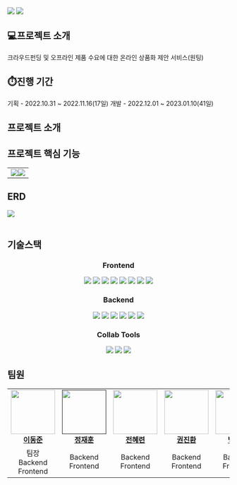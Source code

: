 <img src="https://github.com/papicc45/papicc45/assets/118866032/18d94fe3-5506-446c-bda7-c8cece2b475e">
<img src="https://github.com/papicc45/papicc45/assets/118866032/9a721e40-45dc-412c-a472-fb34439f6eca">

## 💻프로젝트 소개
크라우드펀딩 및 오프라인 제품 수요에 대한 온라인 상품화 제안 서비스(원팅)

## ⏱️진행 기간
기획 - 2022.10.31 ~ 2022.11.16(17일) 
개발 - 2022.12.01 ~ 2023.01.10(41일)

## 프로젝트 소개
<p></p>

## 프로젝트 핵심 기능
<table>
  <tbody>
    <tr>
      <td style="display : flex;">
        <img src="https://github.com/kdt-8-4/Weatherfit_Backend/assets/118866032/08ac81bc-b785-4d06-ae15-4571ee9bd3e6">
        <img src="https://github.com/kdt-8-4/Weatherfit_Backend/assets/118866032/18f7d059-256e-468c-9971-9a6931c9c005">
      </td>
    </tr>
  </tbody>
</table>



## ERD
<img src="https://github.com/papicc45/papicc45/assets/118866032/47aa076e-f45a-4338-ac4b-5d9483466f9b">
<br/><br/>


## 기술스택
<div align=center> 
  <h3><b>Frontend</b></h3>
  <img src="https://img.shields.io/badge/HTML5-E34F26?style=flat&logo=html5&logoColor=white">
  <img src="https://img.shields.io/badge/CSS3-1572B6?style=flat&logo=css3&logoColor=white">
  <img src="https://img.shields.io/badge/Javascript-F7DF1E?style=flat&logo=javascript&logoColor=white">
  <img src="https://img.shields.io/badge/jQuery-0769AD?style=flat&logo=jquery&logoColor=white">
  <img src="https://img.shields.io/badge/Ajax-000000?style=flat&logo=ajax&logoColor=white">
  <img src="https://img.shields.io/badge/Kakao Map API-FFCD00?style=flat&logo=kakao&logoColor=white">
  <img src="https://img.shields.io/badge/CoolSMS API-40AEF0?style=flat&logo=&logoColor=white">
  <img src="https://img.shields.io/badge/Naver Mail API-03C75A?style=flat&logo=naver&logoColor=white">

  <br/>
  
  <h3><b>Backend</b></h3>
  <img src="https://img.shields.io/badge/Java-007396?style=flat&logo=java&logoColor=white">
  <img src="https://img.shields.io/badge/Mybatis-000000?style=flat&logo=mybatis&logoColor=white">
  <img src="https://img.shields.io/badge/Spring Framework-6DB33F?style=flat&logo=spring&logoColor=white">
  <img src="https://img.shields.io/badge/Oracle-F80000?&logo=oracle&logoColor=white">
  <img src="https://img.shields.io/badge/Apache Tomcat-F8DC75?&logo=apachetomcat&logoColor=white">
  <img src="https://img.shields.io/badge/Import API-D9411E?&logo=&logoColor=white">
  <br/>

  <h3>Collab Tools</h3>
  <img src="https://img.shields.io/badge/GitHub-181717?&logo=github&logoColor=white">
  <img src="https://img.shields.io/badge/Figma-F24E1E?&logo=Figma&logoColor=white">
  <img src="https://img.shields.io/badge/SourceTree-0052CC?&logo=sourcetree&logoColor=white">
  
</div>

## 팀원
<table align="center">
  <tbody>
    <tr>
      <td align="center"><a href="https://github.com/papicc45"><img src="https://github.com/papicc45.png" width="100px;" alt=""/><br /><b>이동준</b></a><br /></td>
      <td align="center"><a href=""><img src="" width="100px;" alt=""/><br /><b>정재훈</b></a><br /></td>
      <td align="center"><a href="https://github.com/nutbrown"><img src="https://github.com/nutbrown.png" width="100px;" alt=""/><br /><b>전혜련</b></a><br /></td>
      <td align="center"><a href="https://github.com/jinhwan113331"><img src="https://github.com/jinhwan113331.png" width="100px;" alt=""/><br /><b>권진환</b></a><br /></td>
      <td align="center"><a href="https://github.com/LoopyBAEK"><img src="https://github.com/LoopyBAEK.png" width="100px;" alt=""/><br /><b>백장미</b></a><br /></td>
    </tr>
    <tr>
      <td align="center">팀장<br/>Backend<br/>Frontend</td>
      <td align="center">Backend<br/>Frontend</td>
      <td align="center">Backend<br/>Frontend</td>
      <td align="center">Backend<br/>Frontend</td>
      <td align="center">Backend<br/>Frontend</td>
    </tr>
    
  </tbody>
</table>


